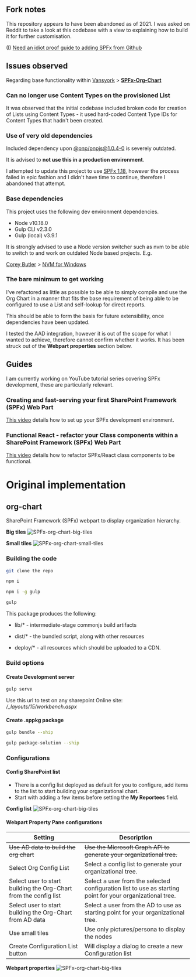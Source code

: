 ## Fork notes

This repository appears to have been abandoned as of 2021. I was asked on Reddit to take a look at this codebase with a view to explaining how to build it for further customisation.

(I) [Need an idiot proof guide to adding SPFx from Github](https://www.reddit.com/r/sharepoint/comments/17iozl4/need_an_idiot_proof_guide_to_adding_spfx_from/)


## Issues observed

Regarding base functionality within [Vansyork](https://github.com/Vansyork) > **[SPFx-Org-Chart](https://github.com/Vansyork/SPFx-Org-Chart)**


### Can no longer use Content Types on the provisioned List

It was observed that the initial codebase included broken code for creation of Lists using Content Types - it used hard-coded Content Type IDs for Content Types that hadn't been created.


### Use of very old dependencies

Included dependency upon [@pnp/pnpjs@1.0.4-0](https://www.npmjs.com/package/@pnp/pnpjs/v/1.0.4-0) is severely outdated.

It is advised to **not use this in a production environment**.

I attempted to update this project to use [SPFx 1.18](https://learn.microsoft.com/en-us/sharepoint/dev/spfx/release-1.18), however the process failed in epic fashion and I didn't have time to continue, therefore I abandoned that attempt.


### Base dependencies

This project uses the following dev environment dependencies.

- Node v10.18.0
- Gulp CLI v2.3.0
- Gulp (local) v3.9.1

It is strongly advised to use a Node version switcher such as nvm to be able to switch to and work on outdated Node based projects. E.g.

[Corey Butler](https://github.com/coreybutler) > [NVM for Windows](https://github.com/coreybutler/nvm-windows)


### The bare minimum to get working

I've refactored as little as possible to be able to simply compile and use the Org Chart in a manner that fits the base requirement of being able to be configured to use a List and self-lookup for direct reports.

This should be able to form the basis for future extensibility, once dependencies have been updated.

I tested the AAD integration, however it is out of the scope for what I wanted to achieve, therefore cannot confirm whether it works. It has been struck out of the **Webpart properties** section below.

## Guides

I am currently working on YouTube tutorial series covering SPFx development, these are particularly relevant.

### Creating and fast-serving your first SharePoint Framework (SPFx) Web Part

[This video](https://www.youtube.com/embed/Z82aM1ZQ7XU?si=sRyZF3UNNt1Eg3Q5) details how to set up your SPFx development environment.

### Functional React - refactor your Class components within a SharePoint Framework (SPFx) Web Part

[This video](https://www.youtube.com/embed/9-A1fD02kOo?si=mhzRHsgYVKa9Q7bJ) details how to refactor SPFx/React class components to be functional.


# Original implementation

## org-chart

SharePoint Framework (SPFx) webpart to display organization hierarchy.

**Big tiles**
![SPFx-org-chart-big-tiles](https://github.com/Vansyork/SPFx-Org-Chart/blob/master/readme-images/Aantekening%202019-10-25%20144725.png?raw=true)

**Small tiles**
![SPFx-org-chart-small-tiles](https://github.com/Vansyork/SPFx-Org-Chart/blob/master/readme-images/Aantekening%202019-10-25%20145206.png?raw=true)


### Building the code  

```bash
git clone the repo

npm i

npm i -g gulp

gulp
```

This package produces the following:

* lib/* - intermediate-stage commonjs build artifacts

* dist/* - the bundled script, along with other resources

* deploy/* - all resources which should be uploaded to a CDN.
  

### Build options

#### Create Development server

```bash
gulp serve
```
Use this url to test on any sharepoint Online site:
*/_layouts/15/workbench.aspx*

#### Create .sppkg package
```bash
gulp bundle --ship

gulp package-solution --ship
```

###  Configurations

#### Config SharePoint list
 - There is a config list deployed as default for you to configure, add
   items to the list to start building your organizational chart.
 - Start with adding a few items before setting the **My Reportees** field.
 
 **Config list**
 ![SPFx-org-chart-big-tiles](https://github.com/Vansyork/SPFx-Org-Chart/blob/master/readme-images/Aantekening%202019-10-25%20141134.png?raw=true)

 #### Webpart Property Pane configurations
 
|Setting |Description  |
|--|--|
|~~Use AD data to build the org chart~~|~~Use the Microsoft Graph API to generate your organizational tree.~~|
|Select Org Config List|Select a config list to generate your organizational tree.|
|Select user to start building the Org-Chart from the config list|Select a user from the selected configuration list to use as starting point for your organizational tree.|
|Select user to start building the Org-Chart from AD data|Select a user from the AD to use as starting point for your organizational tree.|
|Use small tiles|Use only pictures/persona to display the nodes|
|Create Configuration List button|Will display a dialog to create a new Configuration list |

**Webpart properties**
![SPFx-org-chart-big-tiles](https://github.com/Vansyork/SPFx-Org-Chart/blob/master/readme-images/Aantekening%202019-10-25%20145442.png?raw=true)
